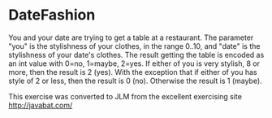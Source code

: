 
# DateFashion #
You and your
date are trying to get a table at a restaurant. The parameter "you" is
the stylishness of your clothes, in the range 0..10, and "date" is the
stylishness of your date's clothes. The result getting the table is
encoded as an int value with 0=no, 1=maybe, 2=yes. If either of you is
very stylish, 8 or more, then the result is 2 (yes). With the exception
that if either of you has style of 2 or less, then the result is 0
(no). Otherwise the result is 1 (maybe).

This exercise was converted to JLM from the excellent exercising site http://javabat.com/

